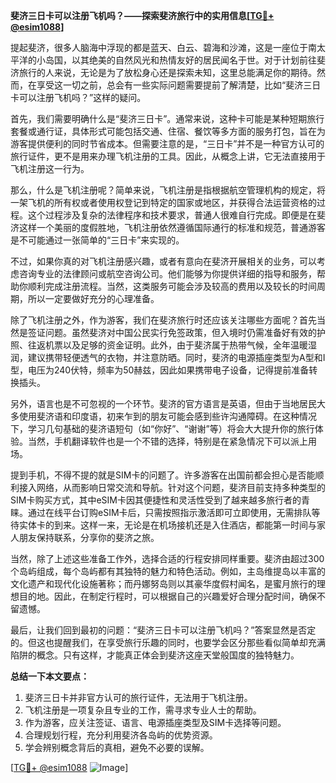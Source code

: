 **斐济三日卡可以注册飞机吗？——探索斐济旅行中的实用信息[[TG💪+ @esim1088](https://t.me/s/esim1088)]**

提起斐济，很多人脑海中浮现的都是蓝天、白云、碧海和沙滩，这是一座位于南太平洋的小岛国，以其绝美的自然风光和热情友好的居民闻名于世。对于计划前往斐济旅行的人来说，无论是为了放松身心还是探索未知，这里总能满足你的期待。然而，在享受这一切之前，总会有一些实际问题需要提前了解清楚，比如“斐济三日卡可以注册飞机吗？”这样的疑问。

首先，我们需要明确什么是“斐济三日卡”。通常来说，这种卡可能是某种短期旅行套餐或通行证，具体形式可能包括交通、住宿、餐饮等多方面的服务打包，旨在为游客提供便利的同时节省成本。但需要注意的是，“三日卡”并不是一种官方认可的旅行证件，更不是用来办理飞机注册的工具。因此，从概念上讲，它无法直接用于飞机注册这一行为。

那么，什么是飞机注册呢？简单来说，飞机注册是指根据航空管理机构的规定，将一架飞机的所有权或者使用权登记到特定的国家或地区，并获得合法运营资格的过程。这个过程涉及复杂的法律程序和技术要求，普通人很难自行完成。即便是在斐济这样一个美丽的度假胜地，飞机注册依然遵循国际通行的标准和规范，普通游客是不可能通过一张简单的“三日卡”来实现的。

不过，如果你真的对飞机注册感兴趣，或者有意向在斐济开展相关的业务，可以考虑咨询专业的法律顾问或航空咨询公司。他们能够为你提供详细的指导和服务，帮助你顺利完成注册流程。当然，这类服务可能会涉及较高的费用以及较长的时间周期，所以一定要做好充分的心理准备。

除了飞机注册之外，作为游客，我们在斐济旅行时还应该关注哪些方面呢？首先当然是签证问题。虽然斐济对中国公民实行免签政策，但入境时仍需准备好有效的护照、往返机票以及足够的资金证明。此外，由于斐济属于热带气候，全年温暖湿润，建议携带轻便透气的衣物，并注意防晒。同时，斐济的电源插座类型为A型和I型，电压为240伏特，频率为50赫兹，因此如果携带电子设备，记得提前准备转换插头。

另外，语言也是不可忽视的一个环节。斐济的官方语言是英语，但由于当地居民大多使用斐济语和印度语，初来乍到的朋友可能会感到些许沟通障碍。在这种情况下，学习几句基础的斐济语短句（如“你好”、“谢谢”等）将会大大提升你的旅行体验。当然，手机翻译软件也是一个不错的选择，特别是在紧急情况下可以派上用场。

提到手机，不得不提的就是SIM卡的问题了。许多游客在出国前都会担心是否能顺利接入网络，从而影响日常交流和导航。针对这个问题，斐济目前支持多种类型的SIM卡购买方式，其中eSIM卡因其便捷性和灵活性受到了越来越多旅行者的青睐。通过在线平台订购eSIM卡后，只需按照指示激活即可立即使用，无需排队等待实体卡的到来。这样一来，无论是在机场接机还是入住酒店，都能第一时间与家人朋友保持联系，分享你的斐济之旅。

当然，除了上述这些准备工作外，选择合适的行程安排同样重要。斐济由超过300个岛屿组成，每个岛屿都有其独特的魅力和特色活动。例如，主岛维提岛以丰富的文化遗产和现代化设施著称；而丹娜努岛则以其豪华度假村闻名，是蜜月旅行的理想目的地。因此，在制定行程时，可以根据自己的兴趣爱好合理分配时间，确保不留遗憾。

最后，让我们回到最初的问题：“斐济三日卡可以注册飞机吗？”答案显然是否定的。但这也提醒我们，在享受旅行乐趣的同时，也要学会区分那些看似简单却充满陷阱的概念。只有这样，才能真正体会到斐济这座天堂般国度的独特魅力。

**总结一下本文要点：**
1. 斐济三日卡并非官方认可的旅行证件，无法用于飞机注册。
2. 飞机注册是一项复杂且专业的工作，需寻求专业人士的帮助。
3. 作为游客，应关注签证、语言、电源插座类型及SIM卡选择等问题。
4. 合理规划行程，充分利用斐济各岛屿的优势资源。
5. 学会辨别概念背后的真相，避免不必要的误解。

[[TG💪+ @esim1088](https://t.me/s/esim1088) ![Image](https://i.postimg.cc/4NQfJmqS/Snipaste-2025-05-13-00-14-12.png)]